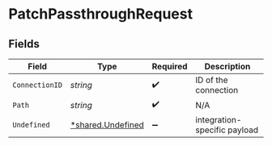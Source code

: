# PatchPassthroughRequest


## Fields

| Field                                                        | Type                                                         | Required                                                     | Description                                                  |
| ------------------------------------------------------------ | ------------------------------------------------------------ | ------------------------------------------------------------ | ------------------------------------------------------------ |
| `ConnectionID`                                               | *string*                                                     | :heavy_check_mark:                                           | ID of the connection                                         |
| `Path`                                                       | *string*                                                     | :heavy_check_mark:                                           | N/A                                                          |
| `Undefined`                                                  | [*shared.Undefined](../../../pkg/models/shared/undefined.md) | :heavy_minus_sign:                                           | integration-specific payload                                 |